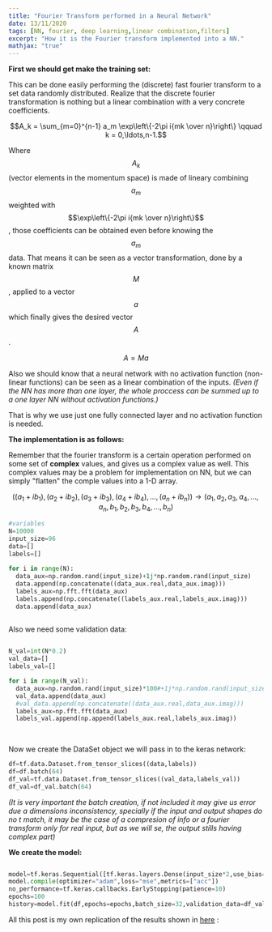 ```yaml
---
title: "Fourier Transform performed in a Neural Network"
date: 13/11/2020
tags: [NN, fourier, deep learning,linear combination,filters]
excerpt: "How it is the Fourier transform implemented into a NN."
mathjax: "true"
---
```



**First we should get make the training set:**

This can be done easily performing the (discrete) fast fourier transform to a set data randomly distributed.
Realize that the discrete fourier transformation is nothing but a linear combination with a very concrete coefficients.

$$A_k =  \sum_{m=0}^{n-1} a_m \exp\left\{-2\pi i{mk \over n}\right\} \qquad k = 0,\ldots,n-1.$$

Where $$A_k$$ (vector elements in the momentum space) is made of lineary combining $$a_m$$ weighted with $$\exp\left\{-2\pi i{mk \over n}\right\}$$ , those coefficients can be obtained even before knowing the $$a_m$$ data. That means it can be seen as a vector transformation, done by a known matrix $$M$$, applied to a vector $$a$$ which finally gives the desired vector $$A$$.

$$ A = M a$$

Also we should know that a neural network with no activation function (non-linear functions) can be seen as a linear combination of the inputs.
*(Even if the NN has more than one layer, the whole proccess can be summed up to a one layer NN without activation functions.)*



That is why we use just one fully connected layer and no activation function is needed.

**The implementation is as follows:**

Remember that the fourier transform is a certain operation performed on some set of **complex** values, and gives us a complex value as well.
This complex values may be a problem for implementation on NN, but we can simply "flatten" the comple values into a 1-D array.

$$((a_1+ib_1),(a_2+ib_2),(a_3+ib_3),(a_4+ib_4),...,(a_n+ib_n)) \rightarrow (a_1,a_2,a_3,a_4,...,a_n,b_1,b_2,b_3,b_4,...,b_n)$$

```python
#variables
N=10000
input_size=96
data=[]
labels=[]
 
for i in range(N):
  data_aux=np.random.rand(input_size)+1j*np.random.rand(input_size)
  data.append(np.concatenate((data_aux.real,data_aux.imag)))
  labels_aux=np.fft.fft(data_aux)
  labels.append(np.concatenate((labels_aux.real,labels_aux.imag)))
  data.append(data_aux)
  
```

Also we need some validation data:
```python

N_val=int(N*0.2)
val_data=[]
labels_val=[]

for i in range(N_val):
  data_aux=np.random.rand(input_size)*100#+1j*np.random.rand(input_size)
  val_data.append(data_aux)
  #val_data.append(np.concatenate((data_aux.real,data_aux.imag)))
  labels_aux=np.fft.fft(data_aux)
  labels_val.append(np.append(labels_aux.real,labels_aux.imag))
 
 
```

Now we create the DataSet object we will pass in to the keras network:

```python
df=tf.data.Dataset.from_tensor_slices((data,labels))
df=df.batch(64)
df_val=tf.data.Dataset.from_tensor_slices((val_data,labels_val))
df_val=df_val.batch(64)
```

*(It is very important the batch creation, if not included it may give us error due a dimensions inconsistency, specially if the input and output shapes do no t match, it may be the case of a compresion of info or a fourier transform only for real input, but as we will se, the output stills having complex part)*

**We create the model:**

```python

model=tf.keras.Sequential([tf.keras.layers.Dense(input_size*2,use_bias=False)])
model.compile(optimizer="adam",loss="mse",metrics=["acc"])
no_performance=tf.keras.callbacks.EarlyStopping(patience=10)
epochs=100
history=model.fit(df,epochs=epochs,batch_size=32,validation_data=df_val,callbacks=[sin_mejora])
```


All this post is my own replication of the results shown in <a href="https://gist.github.com/endolith/98863221204541bf017b6cae71cb0a89">here</a> :
<script src="https://gist.github.com/endolith/98863221204541bf017b6cae71cb0a89.js"></script>
